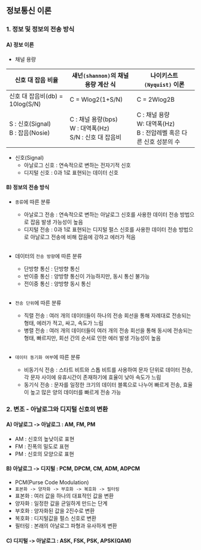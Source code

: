 ## 정보통신 이론
### 1. 정보 및 정보의 전송 방식
#### A) 정보 이론
 - 채널 용량

| 신호 대 잡음 비율 | 섀넌`(shannon)`의 채널 용량 계산 식 | 나이키스트`(Nyquist)` 이론 |
|------|------|------|
| 신호 대 잡음비(db) = 10log(S/N) | C = Wlog2(1+S/N) | C = 2Wlog2B |
| S : 신호(Signal)<br> B : 잡음(Nosie) | C : 채널 용량(bps)<br> W : 대역폭(Hz)<br> S/N : 신호 대 잡음비 | C : 채널 용량<br> W: 대역폭(Hz)<br> B : 전압레벨 혹은 다른 신호 성분의 수 |

 - 신호(Signal)
   - 아날로그 신호 : 연속적으로 변하는 전자기적 신호
   - 디지털 신호 : 0과 1로 표현되는 데이터 신호

#### B) 정보의 전송 방식
 - `종류`에 따른 분류
   - 아날로그 전송 : 연속적으로 변하는 아날로그 신호를 사용한 데이터 전송 방법으로 잡음 발생 가능성이 높음
   - 디지털 전송 : 0과 1로 표현되는 디지털 펄스 신호를 사용한 데이터 전송 방법으로 아날로그 전송에 비해 잡음에 강하고 에러가 적음
<br><br>

 - 데이터의 `전송 방향`에 따른 분류
   - 단방향 통신 : 단방향 통신
   - 반이중 통신 : 양방향 통신이 가능하지만, 동시 통신 불가능
   - 전이중 통신 : 양방향 동시 통신
<br><br>

 - `전송 단위`에 따른 분류
   - 직렬 전송 : 여러 개의 데이터들이 하나의 전송 회선을 통해 자례대로 전송되는 형태, 에러가 적고, 싸고, 속도가 느림
   - 병렬 전송 : 여러 개의 데이터들이 여러 개의 전송 회선을 통해 동시에 전송되는 형태, 빠르지만, 회선 간의 순서로 인한 에러 발생 가능성이 높음
<br><br>

 - `데이터 동기화 여부`에 따른 분류
   - 비동기식 전송 : 스타트 비트와 스톱 비트를 사용하여 문자 단위로 데이터 전송, 각 문자 사이에 유휴시간이 존재하기에 효율이 낮아 속도가 느림
   - 동기식 전송 : 문자를 일정한 크기의 데이터 블록으로 나누어 빠르게 전송, 효율이 높고 많은 양의 데이터를 빠르게 전송 가능

### 2. 변조 - 아날로그와 디지털 신호의 변환
#### A) 아날로그 -> 아날로그 : AM, FM, PM
 - AM : 신호의 높낮이로 표현
 - FM : 진폭의 밀도로 표현
 - PM : 신호의 모양으로 표현

#### B) 아날로그 -> 디지털 : PCM, DPCM, CM, ADM, ADPCM
 - PCM(Purse Code Modulation)
 - `표본화 -> 양자화 -> 부호화 -> 복호화 -> 필터링`
 - 표본화 : 여러 값을 하나의 대표적인 값을 변환
 - 양자화 : 일정한 값을 균일하게 만드는 단계
 - 부호화 : 양자화된 값을 2진수로 변환
 - 복호화 : 디지털값을 펄스 신호로 변환
 - 필터링 : 본래의 아날로그 파형과 유사하게 변환

#### C) 디지털 -> 아날로그 : ASK, FSK, PSK, APSK(QAM)
